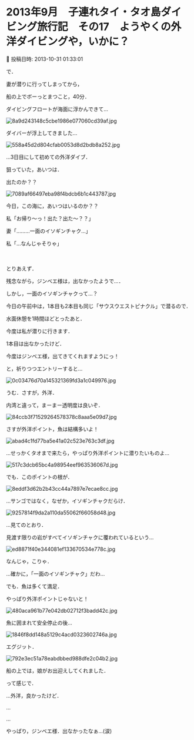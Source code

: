 # 2013年9月　子連れタイ・タオ島ダイビング旅行記　その17　ようやくの外洋ダイビングや，いかに？

📅 投稿日時: 2013-10-31 01:33:01

で．





妻が潜りに行ってしまってから，


船の上でボーっとまつこと，40分．


ダイビングフロートが海面に浮かんできて…




![8a9d243148c5cbe1986e077060cd39af.jpg](images/8a9d243148c5cbe1986e077060cd39af.jpg)




ダイバーが浮上してきました…




![558a45d2d804cfab0053d8d2bdb8a252.jpg](images/558a45d2d804cfab0053d8d2bdb8a252.jpg)




…3日目にして初めての外洋ダイブ．


狙っていた，あいつは．


出たのか？？




![7089af66497eba98f4bdcb6b1c443787.jpg](images/7089af66497eba98f4bdcb6b1c443787.jpg)




今日，この海に，あいつはいるのか？？





私「お帰り～っ！出た？出た～？？」





妻「………一面のイソギンチャク…」





私「…なんじゃそりゃ」


　


とりあえず．


残念ながら，ジンベエ様は，出なかったようで…．


しかし，一面のイソギンチャクって…？





今日の午前中は，1本目も2本目も同じ「サウスウエストピナクル」で潜るので．


水面休憩を1時間ほどとったあと．


今度は私が潜りに行きます．





1本目は出なかったけど．


今度はジンベエ様，出てきてくれますようにっ！


と，祈りつつエントリーすると…




![0c03476d70a145321369fd3a1c049976.jpg](images/0c03476d70a145321369fd3a1c049976.jpg)




うむ．さすが，外洋．


内湾と違って，まーまー透明度は良いぞ．




![84ccb3f71529264578378c8aaa5e09d7.jpg](images/84ccb3f71529264578378c8aaa5e09d7.jpg)




さすが外洋ポイント，魚は結構多いよ！




![abad4c1fd77ba5e41a02c523e763c3df.jpg](images/abad4c1fd77ba5e41a02c523e763c3df.jpg)




…せっかくタオまで来たら，やっぱり外洋ポイントに潜りたいものよ…




![517c3dcb65bc4a98954eef963536067d.jpg](images/517c3dcb65bc4a98954eef963536067d.jpg)




でも．このポイントの根が．




![8eddf3d62b2b43cc44a7897e7ecae8cc.jpg](images/8eddf3d62b2b43cc44a7897e7ecae8cc.jpg)




…サンゴではなく，なぜか，イソギンチャクだらけ．




![9257814f9da2a110da55062f66058d48.jpg](images/9257814f9da2a110da55062f66058d48.jpg)




…見てのとおり．


見渡す限りの岩がすべてイソギンチャクに覆われているという…




![ed8871f40e344081ef133670534e778c.jpg](images/ed8871f40e344081ef133670534e778c.jpg)




なんじゃ，こりゃ．


…確かに，「一面のイソギンチャク」だわ…


でも．魚は多くて満足．


やっぱり外洋ポイントじゃないと！




![480aca961b77e042db02712f3badd42c.jpg](images/480aca961b77e042db02712f3badd42c.jpg)




魚に囲まれて安全停止の後…




![1846f8dd148a5129c4acd0323602746a.jpg](images/1846f8dd148a5129c4acd0323602746a.jpg)




エグジット．




![792e3ec51a78eabdbbed988dfe2c04b2.jpg](images/792e3ec51a78eabdbbed988dfe2c04b2.jpg)




船の上では，娘がお出迎えしてくれました．





って感じで．


…外洋，良かったけど．


…


…


やっぱり，ジンベエ様．出なかったなぁ…(涙)
